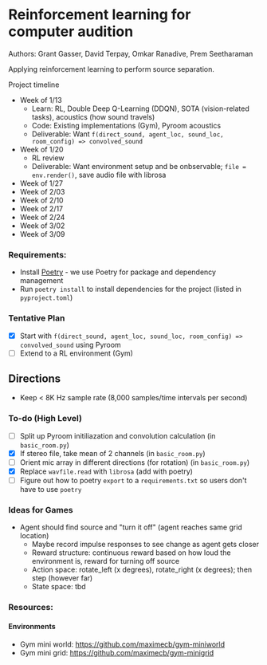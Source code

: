 # Reinforcement learning for computer audition

Authors: Grant Gasser, David Terpay, Omkar Ranadive, Prem Seetharaman

Applying reinforcement learning to perform source separation.

Project timeline
- Week of 1/13
  - Learn: RL, Double Deep Q-Learning (DDQN), SOTA (vision-related tasks), acoustics (how sound travels)
  - Code: Existing implementations (Gym), Pyroom acoustics
  - Deliverable: Want `f(direct_sound, agent_loc, sound_loc, room_config) => convolved_sound`
- Week of 1/20
  - RL review 
  - Deliverable: Want environment setup and be onbservable; `file = env.render()`, save audio file with librosa
- Week of 1/27
- Week of 2/03
- Week of 2/10
- Week of 2/17
- Week of 2/24
- Week of 3/02
- Week of 3/09

### Requirements:
* Install [Poetry](https://python-poetry.org/docs/#installation) - we use Poetry for package and dependency management
* Run `poetry install` to install dependencies for the project (listed in `pyproject.toml`)

### Tentative Plan
- [X] Start with `f(direct_sound, agent_loc, sound_loc, room_config) => convolved_sound` using Pyroom
- [ ] Extend to a RL environment (Gym)

## Directions
- Keep < 8K Hz sample rate (8,000 samples/time intervals per second)

### To-do (High Level)
- [ ] Split up Pyroom initiliazation and convolution calculation (in `basic_room.py`)
- [X] If stereo file, take mean of 2 channels (in `basic_room.py`)
- [ ] Orient mic array in different directions (for rotation) (in `basic_room.py`)
- [X] Replace `wavfile.read` with `librosa` (add with poetry)
- [ ] Figure out how to poetry `export` to a `requirements.txt` so users don't have to use `poetry`

### Ideas for Games
* Agent should find source and "turn it off" (agent reaches same grid location)
    - Maybe record impulse responses to see change as agent gets closer
    - Reward structure: continuous reward based on how loud the environment is, reward for turning off source
    - Action space: rotate_left (x degrees), rotate_right (x degrees); then step (however far)
    - State space: tbd

### Resources: 
#### Environments
* Gym mini world: https://github.com/maximecb/gym-miniworld
* Gym mini grid: https://github.com/maximecb/gym-minigrid
